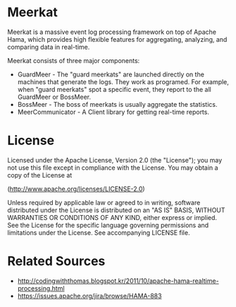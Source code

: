 Meerkat
===============
Meerkat is a massive event log processing framework on top of Apache Hama, which provides high flexible features for aggregating, analyzing, and comparing data in real-time.

Meerkat consists of three major components:

 * GuardMeer - The "guard meerkats" are launched directly on the machines that generate the logs. They work as programed. For example, when "guard meerkats" spot a specific event, they report to the all GuardMeer or BossMeer.
 * BossMeer - The boss of meerkats is usually aggregate the statistics.
 * MeerCommunicator - A Client library for getting real-time reports.

License
===============
Licensed under the Apache License, Version 2.0 (the "License"); you may not use this file except in compliance with the License. You may obtain a copy of the License at

(http://www.apache.org/licenses/LICENSE-2.0)

Unless required by applicable law or agreed to in writing, software distributed under the License is distributed on an "AS IS" BASIS, WITHOUT WARRANTIES OR CONDITIONS OF ANY KIND, either express or implied. See the License for the specific language governing permissions and limitations under the License. See accompanying LICENSE file.

Related Sources
===============

 * http://codingwiththomas.blogspot.kr/2011/10/apache-hama-realtime-processing.html
 * https://issues.apache.org/jira/browse/HAMA-883